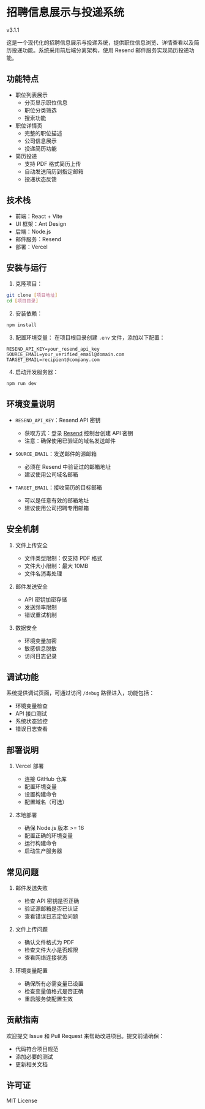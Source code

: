 # 招聘信息展示与投递系统

v3.1.1

这是一个现代化的招聘信息展示与投递系统，提供职位信息浏览、详情查看以及简历投递功能。系统采用前后端分离架构，使用 Resend 邮件服务实现简历投递功能。

## 功能特点

- 职位列表展示
  - 分页显示职位信息
  - 职位分类筛选
  - 搜索功能
- 职位详情页
  - 完整的职位描述
  - 公司信息展示
  - 投递简历功能
- 简历投递
  - 支持 PDF 格式简历上传
  - 自动发送简历到指定邮箱
  - 投递状态反馈

## 技术栈

- 前端：React + Vite
- UI 框架：Ant Design
- 后端：Node.js
- 邮件服务：Resend
- 部署：Vercel

## 安装与运行

1. 克隆项目：
```bash
git clone [项目地址]
cd [项目目录]
```

2. 安装依赖：
```bash
npm install
```

3. 配置环境变量：
在项目根目录创建 `.env` 文件，添加以下配置：
```
RESEND_API_KEY=your_resend_api_key
SOURCE_EMAIL=your_verified_email@domain.com
TARGET_EMAIL=recipient@company.com
```

4. 启动开发服务器：
```bash
npm run dev
```

## 环境变量说明

- `RESEND_API_KEY`：Resend API 密钥
  - 获取方式：登录 [Resend](https://resend.com) 控制台创建 API 密钥
  - 注意：确保使用已验证的域名发送邮件

- `SOURCE_EMAIL`：发送邮件的源邮箱
  - 必须在 Resend 中验证过的邮箱地址
  - 建议使用公司域名邮箱

- `TARGET_EMAIL`：接收简历的目标邮箱
  - 可以是任意有效的邮箱地址
  - 建议使用公司招聘专用邮箱

## 安全机制

1. 文件上传安全
   - 文件类型限制：仅支持 PDF 格式
   - 文件大小限制：最大 10MB
   - 文件名消毒处理

2. 邮件发送安全
   - API 密钥加密存储
   - 发送频率限制
   - 错误重试机制

3. 数据安全
   - 环境变量加密
   - 敏感信息脱敏
   - 访问日志记录

## 调试功能

系统提供调试页面，可通过访问 `/debug` 路径进入，功能包括：
- 环境变量检查
- API 接口测试
- 系统状态监控
- 错误日志查看

## 部署说明

1. Vercel 部署
   - 连接 GitHub 仓库
   - 配置环境变量
   - 设置构建命令
   - 配置域名（可选）

2. 本地部署
   - 确保 Node.js 版本 >= 16
   - 配置正确的环境变量
   - 运行构建命令
   - 启动生产服务器

## 常见问题

1. 邮件发送失败
   - 检查 API 密钥是否正确
   - 验证源邮箱是否已认证
   - 查看错误日志定位问题

2. 文件上传问题
   - 确认文件格式为 PDF
   - 检查文件大小是否超限
   - 查看网络连接状态

3. 环境变量配置
   - 确保所有必需变量已设置
   - 检查变量值格式是否正确
   - 重启服务使配置生效

## 贡献指南

欢迎提交 Issue 和 Pull Request 来帮助改进项目。提交前请确保：
- 代码符合项目规范
- 添加必要的测试
- 更新相关文档

## 许可证

MIT License
